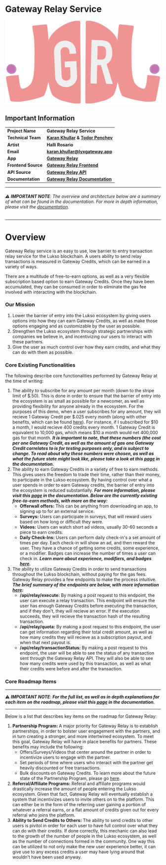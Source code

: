 # Gateway Relay Service
![Gateway Relay logo](assets/gateway-logo.png)
## Important Information
| | |
| - | - |
|**Project Name** |**Gateway Relay Service** |
| **Technical Team** | **[Karan Khullar](https://github.com/KoderKaran) & [Todor Penchev](https://github.com/toshko3331)** |
| **Artist** | **Halli Rosario** |
| **Email** | **karan.khullar@lyxgateway.app** |
| **App** | **[Gateway Relay](https://www.lyxgateway.app/dashboard)** |
| **Frontend Source** | **[Gateway Relay Frontend](https://github.com/KoderKaran/gateway-relay-web-frontend)** |
| **API Source** | **[Gateway Relay API](https://github.com/KoderKaran/gateway-relay-api-layer)** |
| **Documentation** | **[Gateway Relay Documentation](https://karan-khullar.gitbook.io/gateway/)** |

___
###### ⚠️ **_IMPORTANT NOTE_**: The overview and architecture below are a summary of what can be found in the documentation. For more in depth information, please visit the [documentation](https://karan-khullar.gitbook.io/gateway/).
___

# Overview
Gateway Relay service is an easy to use, low barrier to entry transaction relay service for the Lukso blockchain. A users ability to send relay transactions is measured in Gateway Credits, which can be earned in a variety of ways. 

There are a multitude of free-to-earn options, as well as a very flexible subscription based option to earn Gateway Credits. Once they have been accumulated, they can be consumed in order to eliminate the gas fee involved with interacting with the blockchain.

### Our Mission
1. Lower the barrier of entry into the Lukso ecosystem by giving users options into how they can earn Gateway Credits, as well as make those options engaging and as customizable by the user as possible.
2. Strengthen the Lukso ecosystem through strategic partnerships with companies we believe in, and incentivizing our users to interact with these partners.
3. Give the user as much control over how they earn credits, and what they can do with them as possible.

### Core Existing Functionalities
The following describe core functionalities performed by Gateway Relay at the time of writing:
1. The ability to subscribe for any amount per month (down to the stripe limit of $.50). This is done in order to ensure that the barrier of entry into the ecosystem is as small as possible for a newcomer, as well as providing flexibility for anyone already in the ecosystem. For the purposes of this demo, when a user subscribes for any amount, they will recieve 1 Gateway Credit per $.025 every month (along with other benefits, which can be found [here](https://karan-khullar.gitbook.io/gateway/rationale)). For instance, if I subscribed for $10 a month, I would recieve 400 credits every month. 1 Gateway Credit is equivalent to 10,000 gas, which means $10 a month would net 400,000 gas for that month. ***It is important to note, that these numbers (the cost per one Gateway Credit, as well as the amount of gas one Gateway Credit correlates to is for testing purposes only, and is subject to change. To read about why these numbers were chosen, as well as what the future state might look like, please take a look at this [page](https://karan-khullar.gitbook.io/gateway/rationale) in the documentation.***
2. The ability to earn Gateway Credits in a variety of free to earn methods. This gives users the freedom to trade their time, rather than their money, to participate in the Lukso ecosystem. By having control over what a user spends in order to earn Gateway credits, the barrier of entry into the ecosystem is reduced substantially. ***For more information, please visit this [page](https://karan-khullar.gitbook.io/gateway/rationale) in the documentation. Below are the currently existing free-to-earn methods, with more on the way:***
	* **Offerwall offers:** This can be anything from downloading an app, to signing up to for an external service.
	* **Surveys:** Users can participate in surveys, that will reward users based on how long or difficult they were.
	* **Videos:** Users can watch short ad videos, usually 30-60 seconds a piece to earn credits.
	* **Daily Check-Ins:** Users can perform daily check-in's a set amount of times per day. Each check-in will show an ad, and then reward the user. They have a chance of getting some credits, some experience, or a modifier. Badges can increase the number of times a user can check in. ***Learn more about experience, modifiers, and badges [here](https://karan-khullar.gitbook.io/gateway/rationale).***
3. The ability to utilize Gateway Credits in order to send transactions throughout the Lukso blockchain, without paying for the gas fees. Gateway Relay provides a few endpoints to make the process intuitive. ***The brief summary of the endpoints are below, with more information [here](https://karan-khullar.gitbook.io/gateway/reference/api-reference/relay):*** 
	*   **/api/relay/execute:** By making a post request to this endpoint, the user can execute a relay transaction. This endpoint will ensure the user has enough Gateway Credits before executing the transaction, and if they don't, they will recieve an error. If the execution succeeds, they will recieve the transaction hash of the resulting transaction.
	* **/api/relay/quota:** By making a post request to this endpoint, the user can get information regarding their total credit amount, as well as how many credits they will recieve as a subscription payout, and when that next payout is.
	* **/api/relay/transactionStatus:** By making a post request to this endpoint, the user will be able to see the status of any transaction sent through the Gateway Relay API. They will also be able to see how many credits were used by this transaction, as well as what their credits were before and after the transaction.

### Core Roadmap Items
___
⚠️ **_IMPORTANT NOTE_**: ***For the full list, as well as in depth explanations for each item on the roadmap, please visit this [page](https://karan-khullar.gitbook.io/gateway/rationale) in the documentation.***
___
Below is a list that describes key items on the roadmap for Gateway Relay:
1. **Partnership Program:** A major priority for Gateway Relay is to establish partnerships, in order to bolster user engagement with the partners, and in turn creating a stronger, and more intertwined ecosystem. To meet this goal, Gateway Relay will have in place benefits for partners. These benefits may include the following: 
	* Offers/Surveys/Videos that center around the partner in order to incentivize users to engage with the partner.
	* Set periods of time where users who interact with the partner get heavily discounted or free transactions.
	* Bulk discounts on Gateway Credits.
	To learn more about the future state of the Partnership Program, please go [here](https://karan-khullar.gitbook.io/gateway/rationale).
2. **Referral/Affiliate Programs:** Referal and affiliate programs would drastically increase the amount of people entering the Lukso ecosystem. Given that fact, Gateway Relay will eventually establish a system that incentivizes users to invite others on to the platform. This can either be in the form of the referring user gaining a portion of whatever a referral earns, or a flat amount of credits given out for every referral who joins the platform.
3. **Ability to Send Credits to Others:** The ability to send credits to other users is pivitol in order for each user to have full control over what they can do with their credits. If done correctly, this mechanic can also lead to the growth of the number of people in the Lukso ecosystem, as well as the number of connections formed in the community. One way this can be utilized to not only make the new user experience better, it can give use to any excess credits a user may have lying around that wouldn't have been used anyway.


